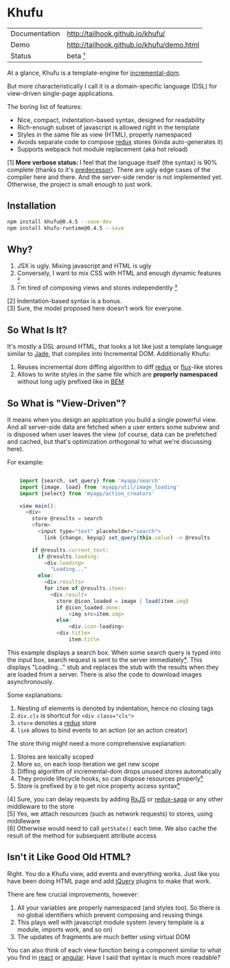 Khufu
=====


|              |                                           |
|--------------|-------------------------------------------|
|Documentation | http://tailhook.github.io/khufu/          |
|Demo          | http://tailhook.github.io/khufu/demo.html |
|Status        | beta [¹](#1)                              |


At a glance, Khufu is a template-engine for [incremental-dom].

But more characteristically I call it is a domain-specific language (DSL) for
view-driven single-page applications.

The boring list of features:

* Nice, compact, indentation-based syntax, designed for readability
* Rich-enough subset of javascript is allowed right in the template
* Styles in the same file as view (HTML), properly namespaced
* Avoids separate code to compose [redux] stores (kinda auto-generates it)
* Supports webpack hot module replacement (aka hot reload)

<a name=1>[1] **More verbose status:** I feel that the language itself (the syntax) is
   90% complete (thanks to it's [predecessor]). There are ugly edge cases of the
   compiler here and there. And the server-side render is not implemented yet.
   Otherwise, the project is small enough to just work.


Installation
------------

```sh
npm install khufu@0.4.5 --save-dev
npm install khufu-runtime@0.4.5 --save
```


Why?
----

1. JSX is ugly. Mixing javascript and HTML is ugly
2. Conversely, I want to mix CSS with HTML and enough dynamic features [²](#2)
3. I'm tired of composing views and stores independently [³](#3)

<a name=2>[2] Indentation-based syntax is a bonus.<br>
<a name=3>[3] Sure, the model proposed here doesn't work for everyone.

So What Is It?
--------------

It's mostly a DSL around HTML, that looks a lot like just a template language
similar to [Jade], that compiles into Incremental DOM.
Additionally Khufu:

1. Reuses incremental dom diffing algorithm to diff [redux] or [flux]-like stores
2. Allows to write styles in the same file which are **properly namespaced**
   without long ugly prefixed like in [BEM]


So What is "View-Driven"?
-------------------------

It means when you design an application you build a single powerful view. And
all server-side data are fetched when a user enters some subview and is disposed
when user leaves the view (of course, data can be prefetched and cached, but
that's optimization orthogonal to what we're discussing here).

For example:
```javascript

    import {search, set_query} from 'myapp/search'
    import {image, load} from 'myapp/util/image_loading'
    import {select} from 'myapp/action_creators'

    view main():
      <div>
        store @results = search
        <form>
          <input type="text" placeholder="search">
            link {change, keyup} set_query(this.value) -> @results

        if @results.current_text:
          if @results.loading:
            <div.loading>
              "Loading..."
          else:
            <div.results>
            for item of @results.items:
              <div.result>
                store @icon_loaded = image | load(item.img)
                if @icon_loaded.done:
                    <img src=item.img>
                else:
                    <div.icon-loading>
                <div.title>
                    item.title
```
This example displays a search box. When some search query is typed into the
input box, search request is sent to the server immediately[⁴](#4). This displays
"Loading..." stub and replaces the stub with the results when they are loaded
from a server. There is also the code to download images asynchronously.

Some explanations:

1. Nesting of elements is denoted by indentation, hence no closing tags
2. ``div.cls`` is shortcut for ``<div class="cls">``
3. ``store`` denotes a [redux] store
4. ``link`` allows to bind events to an action (or an action creator)

The store thing might need a more comprehensive explanation:

1. Stores are lexically scoped
2. More so, on each loop iteration we get new scope
3. Diffing algorithm of incremental-dom drops unused stores automatically
4. They provide lifecycle hooks, so can dispose resources properly[⁵](#5)
5. Store is prefixed by ``@`` to get nice property access syntax[⁶](#6)

<a name=4>[4] Sure, you can delay requests by adding [RxJS] or [redux-saga]
or any other middleware to the store<br>
<a name=5>[5] Yes, we attach resources (such as network requests) to stores,
using middleware<br>
<a name=6>[6] Otherwise would need to call ``getState()`` each time. We also
cache the result of the method for subsequent attribute access

Isn't it Like Good Old HTML?
----------------------------

Right. You do a Khufu view, add events and everything works. Just like you
have been doing HTML page and add [jQuery] plugins to make that work.

There are few crucial improvements, however:

1. All your variables are properly namespaced (and styles too). So there is no
   global identifiers which prevent composing and reusing things
2. This plays well with javascript module system (every template is a module,
   imports work, and so on)
3. The updates of fragments are much better using virtual DOM

You can also think of each view function being a component
similar to what you find in [react] or [angular]. Have I said that syntax is
much more readable?


[flux]: https://facebook.github.io/react/blog/2014/05/06/flux.html
[redux]: http://redux.js.org/
[jade]: http://jade-lang.com/
[incremental-dom]: https://github.com/google/incremental-dom
[bem]: http://getbem.com/
[jquery]: https://jquery.com/
[react]: https://facebook.github.io/react/
[angular]: https://angularjs.org/
[RxJS]: https://github.com/acdlite/redux-rx
[redux-saga]: https://github.com/yelouafi/redux-saga
[predecessor]: http://github.com/tailhook/marafet
